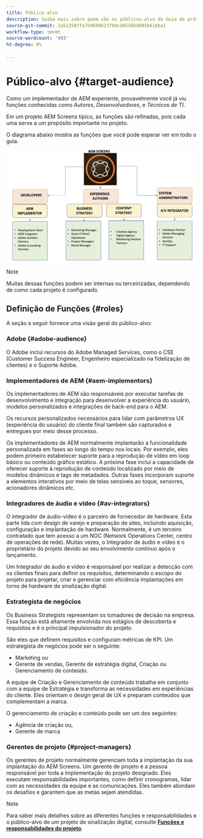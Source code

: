 ```yaml
---
title: Público-alvo
description: Saiba mais sobre quem são os públicos-alvo do Guia de práticas recomendadas do AEM Screens.
source-git-commit: 2a51258ffe7b969962378dcd0558bd001b616ba1
workflow-type: tm+mt
source-wordcount: '493'
ht-degree: 0%

---
```



# Público-alvo {#target-audience}

Como um implementador de AEM experiente, provavelmente você já viu funções conhecidas como *Autores*, *Desenvolvedores*, e *Técnicos de TI*.

Em um projeto AEM Screens típico, as funções são refinadas, pois cada uma serve a um propósito importante no projeto.

O diagrama abaixo mostra as funções que você pode esperar ver em todo o guia.

![](/help/assets/roles-used.png)

>[!NOTE]
>Muitas dessas funções podem ser internas ou terceirizadas, dependendo de como cada projeto é configurado.

## Definição de Funções {#roles}

A seção a seguir fornece uma visão geral do público-alvo:

### Adobe {#adobe-audience}

O Adobe inclui recursos do Adobe Managed Services, como o CSE (Customer Success Engineer, Engenheiro especializado na fidelização de clientes) e o Suporte Adobe.

### Implementadores de AEM {#aem-implementors}

Os implementadores de AEM são responsáveis por executar tarefas de desenvolvimento e integração para desenvolver a experiência do usuário, modelos personalizados e integrações de back-end para o AEM.

Os recursos personalizados necessários para lidar com parâmetros UX (experiência do usuário) do cliente final também são capturados e entregues por meio desse processo.

Os implementadores de AEM normalmente implantarão a funcionalidade personalizada em fases ao longo do tempo nos locais. Por exemplo, eles podem primeiro estabelecer suporte para a reprodução de vídeo em loop básico ou conteúdo gráfico estático. A próxima fase inclui a capacidade de oferecer suporte à reprodução de conteúdo localizado por meio de modelos dinâmicos e tags de metadados. Outras fases incorporam suporte a elementos interativos por meio de telas sensíveis ao toque, sensores, acionadores dinâmicos etc.

### Integradores de áudio e vídeo {#av-integrators}

O integrador de áudio-vídeo é o parceiro de fornecedor de hardware. Esta parte lida com design de varejo e preparação de sites, incluindo aquisição, configuração e implantação de hardware. Normalmente, é um terceiro contratado que tem acesso a um NOC (Network Operations Center, centro de operações de rede). Muitas vezes, o Integrador de áudio e vídeo é o proprietário do projeto devido ao seu envolvimento contínuo após o lançamento.

Um Integrador de áudio e vídeo é responsável por realizar a detecção com os clientes finais para definir os requisitos, determinando o escopo do projeto para projetar, criar e gerenciar com eficiência implantações em torno de hardware de sinalização digital.

### Estrategista de negócios

Os Business Strategists representam os tomadores de decisão na empresa. Essa função está altamente envolvida nos estágios de descoberta e requisitos e é o principal impulsionador do projeto.

São eles que definem requisitos e configuram métricas de KPI. Um estrategista de negócios pode ser o seguinte:

* Marketing ou
* Gerente de vendas, Gerente de estratégia digital, Criação ou Gerenciamento de conteúdo.

A equipe de Criação e Gerenciamento de conteúdo trabalha em conjunto com a equipe de Estratégia e transforma as necessidades em experiências do cliente. Eles orientam o design geral de UX e preparam conteúdos que complementam a marca.

O gerenciamento de criação e conteúdo pode ser um dos seguintes:

* Agência de criação ou,
* Gerente de marca

### Gerentes de projeto {#project-managers}

Os gerentes de projeto normalmente gerenciam toda a implantação da sua implantação do AEM Screens. Um gerente de projeto é a pessoa responsável por toda a implementação do projeto designado. Eles executam responsabilidades importantes, como definir cronogramas, lidar com as necessidades da equipe e as comunicações. Eles também abordam os desafios e garantem que as metas sejam atendidas.

>[!NOTE]
>Para saber mais detalhes sobre as diferentes funções e responsabilidades e o público-alvo de um projeto de sinalização digital, consulte **[Funções e responsabilidades do projeto](https://experienceleague.adobe.com/en/docs/experience-manager-screens/user-guide/digital-signage-network/project-roles-responsibilities)**.
